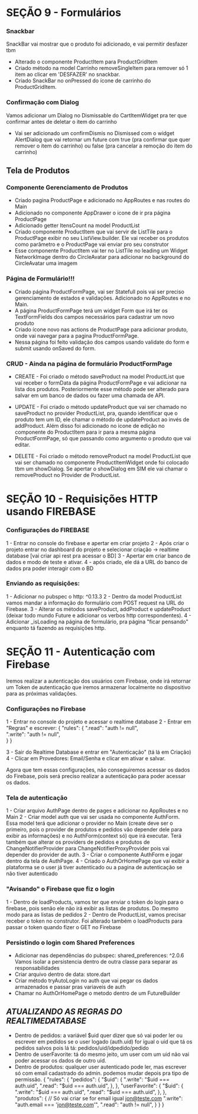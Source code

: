 # SEÇÃO 9 - Formulários
### Snackbar
SnackBar vai mostrar que o produto foi adicionado, e vai permitir desfazer tbm
- Alterado o componente ProductItem para ProductGridItem
- Criado método na model Carrinho removeSingleItem para remover só 1 item ao clicar em 'DESFAZER' no snackbar.
- Criado SnackBar no onPressed do ícone de carrinho do ProductGridItem.

### Confirmação com Dialog
Vamos adicionar um Dialog no Dismissable do CartItemWidget pra ter que confirmar antes de deletar o item do carrinho
- Vai ser adicionado um confirmDismis no Dismissed com o widget AlertDialog que vai retornar um future com true (pra confirmar que quer remover o item do carrinho) ou false (pra cancelar a remoção do item do carrinho)


## Tela de Produtos
### Componente Gerenciamento de Produtos
- Criado pagina ProductPage e adicionado no AppRoutes e nas routes do Main
- Adicionado no componente AppDrawer o icone de ir pra página ProductPage
- Adicionado getter ItensCount na model ProductList
- Criado componente ProductItem que vai servir de ListTile para o ProductPage exibir no seu ListView.builder. Ele vai receber os produtos como parâmetro e o ProductPage vai enviar pro seu construtor
- Esse componente ProductItem vai ter no ListTile no leading um Widget NetworkImage dentro do CircleAvatar para adicionar no background do CircleAvatar uma imagem

### Página de Formulário!!!
- Criado página ProductFormPage, vai ser Statefull pois vai ser preciso gerenciamento de estados e validações. Adicionado no AppRoutes e no Main.
- A página ProductFormPage terá um widget Form que irá ter os TextFormFields dos campos necessários para cadastrar um novo produto
- Criado ícone novo nas actions de ProductPage para adicionar produto, onde vai navegar para a pagina ProductFormPage.
- Nessa página foi feito validação dos campos usando validate do form e submit usando onSaved do form.

### CRUD - Ainda na página de formulário ProductFormPage
- CREATE - Foi criado o método saveProduct na model ProductList que vai receber o formData da página ProductFormPage e vai adicionar na lista dos produtos. Posteriormente esse método pode ser alterado para salvar em um banco de dados ou fazer uma chamada de API.

- UPDATE - Foi criado o método updateProduct que vai ser chamado no saveProduct no provider ProductList, pra, quando identificar que o produto tem um ID, ele chamar o método de updateProduct ao invés de addProduct. Além disso foi adicionado no icone de edição no componente do ProductItem para ir para a mesma página ProductFormPage, só que passando como argumento o produto que vai editar.

- DELETE - Foi criado o método removeProduct na model ProductList que vai ser chamado no componente ProductItemWidget onde foi colocado tbm um showDialog. Se apertar o showDialog em SIM ele vai chamar o removeProduct no Provider de ProductList.


# SEÇÃO 10 - Requisições HTTP usando FIREBASE

### Configurações do FIREBASE
1 - Entrar no console do firebase e apertar em criar projeto
2 - Após criar o projeto entrar no dashboard do projeto e selecionar criação -> realtime database [vai criar api rest pra acessar o BD]
3 - Apertar em criar banco de dados e modo de teste e ativar.
4 - após criado, ele dá a URL do banco de dados pra poder interagir com o BD

### Enviando as requisições:
1 - Adicionar no pubspec o http: ^0.13.3
2 - Dentro da model ProductList vamos mandar a informação do formulário com POST request na URL do Firebase.
3 - Alterar os métodos saveProduct, addProduct e updateProduct (deixar todo mundo Future e adicionar os verbos http correspondentes).
4 - Adicionar _isLoading na página de formulário, pra página "ficar pensando" enquanto tá fazendo as requisições http.


# SEÇÃO 11 - Autenticação com Firebase
Iremos realizar a autenticação dos usuários com Firebase, onde irá retornar um Token de autenticação que iremos armazenar localmente no dispositivo para as próximas validações.

### Configurações no Firebase
1 - Entrar no console do projeto e acessar o realtime database
2 - Entrar em "Regras" e escrever:
    {
        "rules": {
            ".read": "auth != null",  
            ".write": "auth != null",  
        }
    }

3 - Sair do Realtime Database e entrar em "Autenticação" (tá lá em Criação)
4 - Clicar em Provedores: Email/Senha e clicar em ativar e salvar.

Agora que tem essas configurações, não conseguiremos acessar os dados do Firebase, pois será preciso realizar a autenticação para poder acessar os dados.


### Tela de autenticação
1 - Criar arquivo AuthPage dentro de pages e adicionar no AppRoutes e no Main
2 - Criar model auth que vai ser usada no componente AuthForm. Essa model terá que adicionar o provider no Main (create deve ser o primeiro, pois o provider de produtos e pedidos vão depender dele para exibir as informações) e no AuthForm(context só) que irá executar. 
Terá também que alterar os providers de pedidos e produtos de ChangeNotifierProvider para ChangeNotifierProxyProvider pois vai depender do provider de auth. 
3 - Criar o componente AuthForm e jogar dentro da tela de AuthPage.
4 - Criado o AuthOrHomePage que vai exibir a plataforma se o user já tiver autenticado ou a pagina de autenticação se não tiver autenticado

### "Avisando" o Firebase que fiz o login
1 - Dentro de loadProducts, vamos ter que enviar o token do login para o firebase, pois senão ele não irá exibir as listas de produtos. Do mesmo modo para as listas de pedidos
2 - Dentro de ProductList, vamos precisar receber o token no construtor. Foi alterado também o loadProducts para passar o token quando fizer o GET no Firebase


### Persistindo o login com Shared Preferences
- Adicionar nas dependências do pubspec: shared_preferences: ^2.0.6
Vamos isolar a persistencia dentro de outra classe para separar as responsabilidades
- Criar arquivo dentro de data: store.dart
- Criar método tryAutoLogin no auth que vai pegar os dados armazenados e passar pras variaveis de auth
- Chamar no AuthOrHomePage o metodo dentro de um FutureBuilder


## ***ATUALIZANDO AS REGRAS DO REALTIMEDATABASE***
- Dentro de pedidos: a variável $uid quer dizer que só vai poder ler ou escrever em pedidos se o user logado (auth.uid) for igual o uid que tá os pedidos salvos pois lá tá: pedidos/uid/idpedido/pedido
- Dentro de userFavorite: tá do mesmo jeito, um user com um uid não vai poder acessar os dados de outro uid.
- Dentro de produtos: qualquer user autenticado pode ler, mas escrever só com email cadastrado do admin. podemos mudar depois pra tipo de permissão.
{
  "rules": {
    "pedidos": {
      "$uid": {
        ".write": "$uid === auth.uid",
        ".read": "$uid === auth.uid",
      },
    },
    "userFavorite": {
    	"$uid": {
      	".write": "$uid === auth.uid",
        ".read": "$uid === auth.uid",
      },
    },
    "produtos": {
        // Só vai criar se for email igual jon@teste.com
        ".write": "auth.email === 'jon@teste.com'",
        ".read": "auth != null",
    }
  }
}